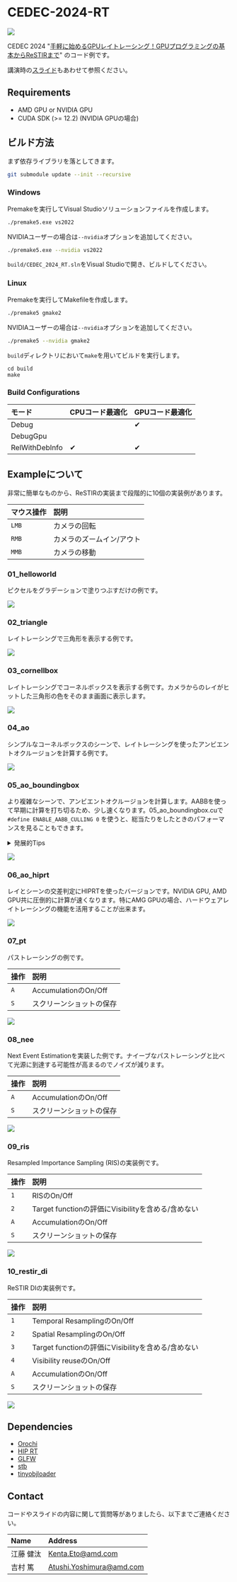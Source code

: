 # CEDEC-2024-RT

![](img/10.png)

CEDEC 2024 "[手軽に始めるGPUレイトレーシング！GPUプログラミングの基本からReSTIRまで](https://cedec.cesa.or.jp/2024/session/detail/s6607f1689d540/)" のコード例です。

講演時の[スライド](https://github.com/yumcyaWiz/CEDEC-2024-RT/blob/main/docs/CEDEC2024_RT.pdf)もあわせて参照ください。

## Requirements

* AMD GPU or NVIDIA GPU
* CUDA SDK (>= 12.2) (NVIDIA GPUの場合)

## ビルド方法

まず依存ライブラリを落としてきます。

```bash
git submodule update --init --recursive
```

### Windows

Premakeを実行してVisual Studioソリューションファイルを作成します。

```bash
./premake5.exe vs2022
```

NVIDIAユーザーの場合は`--nvidia`オプションを追加してください。

```bash
./premake5.exe --nvidia vs2022
```

`build/CEDEC_2024_RT.sln`をVisual Studioで開き、ビルドしてください。

### Linux

Premakeを実行してMakefileを作成します。

```bash
./premake5 gmake2
```

NVIDIAユーザーの場合は`--nvidia`オプションを追加してください。
```bash
./premake5 --nvidia gmake2
```

`build`ディレクトリにおいて`make`を用いてビルドを実行します。

```
cd build
make
```

### Build Configurations

|モード|CPUコード最適化|GPUコード最適化|
|:--|:--|:--|
|Debug||✔|
|DebugGpu|||
|RelWithDebInfo|✔|✔|

## Exampleについて

非常に簡単なものから、ReSTIRの実装まで段階的に10個の実装例があります。

|マウス操作|説明|
|:--|:--|
|`LMB`|カメラの回転|
|`RMB`|カメラのズームイン/アウト|
|`MMB`|カメラの移動|

### 01_helloworld

ピクセルをグラデーションで塗りつぶすだけの例です。

![](img/1.png)

### 02_triangle

レイトレーシングで三角形を表示する例です。

![](img/2.png)

### 03_cornellbox

レイトレーシングでコーネルボックスを表示する例です。カメラからのレイがヒットした三角形の色をそのまま画面に表示します。

![](img/3.png)

### 04_ao

シンプルなコーネルボックスのシーンで、レイトレーシングを使ったアンビエントオクルージョンを計算する例です。

![](img/4.png)

### 05_ao_boundingbox

より複雑なシーンで、アンビエントオクルージョンを計算します。AABBを使って早期に計算を打ち切るため、少し速くなります。05_ao_boundingbox.cuで `#define ENABLE_AABB_CULLING 0` を使うと、総当たりをしたときのパフォーマンスを見ることもできます。
<details>

<summary>発展的Tips</summary>

`#define ENABLE_AABB_WARP_LEVEL_CULLING 1` を使うと、32個を一つにまとめたAABBでさらにもう一段階層的なカリングを行います。

</details>

![](img/5.png)

### 06_ao_hiprt

レイとシーンの交差判定にHIPRTを使ったバージョンです。NVIDIA GPU, AMD GPU共に圧倒的に計算が速くなります。特にAMG GPUの場合、ハードウェアレイトレーシングの機能を活用することが出来ます。

![](img/6.png)

### 07_pt

パストレーシングの例です。

|操作|説明|
|:--|:--|
|`A`|AccumulationのOn/Off|
|`S`|スクリーンショットの保存|

![](img/7.png)

### 08_nee

Next Event Estimationを実装した例です。ナイーブなパストレーシングと比べて光源に到達する可能性が高まるのでノイズが減ります。

|操作|説明|
|:--|:--|
|`A`|AccumulationのOn/Off|
|`S`|スクリーンショットの保存|

![](img/8.png)

### 09_ris

Resampled Importance Sampling (RIS)の実装例です。

|操作|説明|
|:--|:--|
|`1`|RISのOn/Off|
|`2`|Target functionの評価にVisibilityを含める/含めない|
|`A`|AccumulationのOn/Off|
|`S`|スクリーンショットの保存|

![](img/9.png)

### 10_restir_di

ReSTIR DIの実装例です。

|操作|説明|
|:--|:--|
|`1`|Temporal ResamplingのOn/Off|
|`2`|Spatial ResamplingのOn/Off|
|`3`|Target functionの評価にVisibilityを含める/含めない|
|`4`|Visibility reuseのOn/Off|
|`A`|AccumulationのOn/Off|
|`S`|スクリーンショットの保存|

![](img/10.png)

## Dependencies

* [Orochi](https://github.com/GPUOpen-LibrariesAndSDKs/Orochi)
* [HIP RT](https://gpuopen.com/hiprt/)
* [GLFW](https://www.glfw.org/)
* [stb](https://github.com/nothings/stb)
* [tinyobjloader](https://github.com/tinyobjloader/tinyobjloader)

## Contact

コードやスライドの内容に関して質問等がありましたら、以下までご連絡ください。

|Name|Address|
|:--|:--|
|江藤 健汰|Kenta.Eto@amd.com|
|吉村 篤|Atushi.Yoshimura@amd.com|